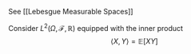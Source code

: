 See [[Lebesgue Measurable Spaces]]

Consider $L^2(\Omega, \mathcal{F}, \mathbb{R})$ equipped with the inner product
$$
\langle X, Y \rangle  = \mathbb{E}[XY]
$$
